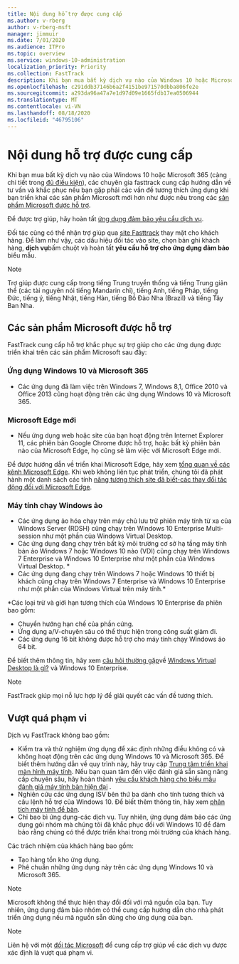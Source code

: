 ```yaml
---
title: Nội dung hỗ trợ được cung cấp
ms.author: v-rberg
author: v-rberg-msft
manager: jimmuir
ms.date: 7/01/2020
ms.audience: ITPro
ms.topic: overview
ms.service: windows-10-administration
localization_priority: Priority
ms.collection: FastTrack
description: Khi bạn mua bất kỳ dịch vụ nào của Windows 10 hoặc Microsoft 365, thì các chuyên gia FastTrack cung cấp hướng dẫn về tư vấn và khắc phục sự triển khai cho các ứng dụng Windows 10 và Microsoft 365 và luôn cập nhật mà không có chi phí bổ sung (với đăng ký đủ điều kiện).
ms.openlocfilehash: c291ddb37146b6a2f4151be971570dbba806fe2e
ms.sourcegitcommit: a293da96a47a7e1d97d09e1665fdb17ea0506944
ms.translationtype: MT
ms.contentlocale: vi-VN
ms.lasthandoff: 08/18/2020
ms.locfileid: "46795106"
---
```

# <a name="assistance-offered"></a>Nội dung hỗ trợ được cung cấp  

Khi bạn mua bất kỳ dịch vụ nào của Windows 10 hoặc Microsoft 365 (càng chi tiết trong [đủ điều kiện](eligibility.md)), các chuyên gia fasttrack cung cấp hướng dẫn về tư vấn và khắc phục nếu bạn gặp phải các vấn đề tương thích ứng dụng khi bạn triển khai các sản phẩm Microsoft mới hơn như được nêu trong các [sản phẩm Microsoft được hỗ trợ](#supported-microsoft-products).

Để được trợ giúp, hãy hoàn tất [ứng dụng đảm bảo yêu cầu dịch vụ](https://go.microsoft.com/fwlink/?linkid=2022721).

Đối tác cũng có thể nhận trợ giúp qua [site Fasttrack](https://go.microsoft.com/fwlink/?linkid=780698) thay mặt cho khách hàng. Để làm như vậy, các dấu hiệu đối tác vào site, chọn bản ghi khách hàng, **dịch vụ**bấm chuột và hoàn tất **yêu cầu hỗ trợ cho ứng dụng đảm bảo** biểu mẫu.

> [!NOTE]
> Trợ giúp được cung cấp trong tiếng Trung truyền thống và tiếng Trung giản thể (các tài nguyên nói tiếng Mandarin chỉ), tiếng Anh, tiếng Pháp, tiếng Đức, tiếng ý, tiếng Nhật, tiếng Hàn, tiếng Bồ Đào Nha (Brazil) và tiếng Tây Ban Nha. 

## <a name="supported-microsoft-products"></a>Các sản phẩm Microsoft được hỗ trợ

FastTrack cung cấp hỗ trợ khắc phục sự trợ giúp cho các ứng dụng được triển khai trên các sản phẩm Microsoft sau đây:

### <a name="windows-10-and-microsoft-365-apps"></a>Ứng dụng Windows 10 và Microsoft 365

- Các ứng dụng đã làm việc trên Windows 7, Windows 8,1, Office 2010 và Office 2013 cũng hoạt động trên các ứng dụng Windows 10 và Microsoft 365.

### <a name="the-new-microsoft-edge"></a>Microsoft Edge mới

- Nếu ứng dụng web hoặc site của bạn hoạt động trên Internet Explorer 11, các phiên bản Google Chrome được hỗ trợ, hoặc bất kỳ phiên bản nào của Microsoft Edge, họ cũng sẽ làm việc với Microsoft Edge mới.

Để được hướng dẫn về triển khai Microsoft Edge, hãy xem [tổng quan về các kênh Microsoft Edge](https://docs.microsoft.com/DeployEdge/microsoft-edge-channels). Khi web không liên tục phát triển, chúng tôi đã phát hành một danh sách các tính [năng tương thích site đã biết-các thay đổi tác động đối với Microsoft Edge](https://docs.microsoft.com/microsoft-edge/web-platform/site-impacting-changes).

### <a name="windows-virtual-desktop"></a>Máy tính chạy Windows ảo

- Các ứng dụng ảo hóa chạy trên máy chủ lưu trữ phiên máy tính từ xa của Windows Server (RDSH) cũng chạy trên Windows 10 Enterprise Multi-session như một phần của Windows Virtual Desktop.
- Các ứng dụng đang chạy trên bất kỳ môi trường cơ sở hạ tầng máy tính bàn ảo Windows 7 hoặc Windows 10 nào (VDI) cũng chạy trên Windows 7 Enterprise và Windows 10 Enterprise như một phần của Windows Virtual Desktop. *
- Các ứng dụng đang chạy trên Windows 7 hoặc Windows 10 thiết bị khách cũng chạy trên Windows 7 Enterprise và Windows 10 Enterprise như một phần của Windows Virtual trên máy tính.\*

\*Các loại trừ và giới hạn tương thích của Windows 10 Enterprise đa phiên bao gồm:
- Chuyển hướng hạn chế của phần cứng.
- Ứng dụng a/V-chuyên sâu có thể thực hiện trong công suất giảm đi.
- Các ứng dụng 16 bit không được hỗ trợ cho máy tính chạy Windows ảo 64 bit.

Để biết thêm thông tin, hãy xem [câu hỏi thường gặp](https://docs.microsoft.com/azure/virtual-desktop/windows-10-multisession-faq)về [Windows Virtual Desktop là gì?](https://docs.microsoft.com/azure/virtual-desktop/overview) và Windows 10 Enterprise.

> [!NOTE]
> FastTrack giúp mọi nỗ lực hợp lý để giải quyết các vấn đề tương thích. 

## <a name="out-of-scope"></a>Vượt quá phạm vi

Dịch vụ FastTrack không bao gồm:
- Kiểm tra và thử nghiệm ứng dụng để xác định những điều không có và không hoạt động trên các ứng dụng Windows 10 và Microsoft 365. Để biết thêm hướng dẫn về quy trình này, hãy truy cập [Trung tâm triển khai màn hình máy tính](https://go.microsoft.com/fwlink/?linkid=2080140). Nếu bạn quan tâm đến việc đánh giá sẵn sàng nâng cấp chuyên sâu, hãy hoàn thành [yêu cầu khách hàng cho biểu mẫu đánh giá máy tính bàn hiện đại](https://go.microsoft.com/fwlink/?linkid=2053818) .
- Nghiên cứu các ứng dụng ISV bên thứ ba dành cho tính tương thích và câu lệnh hỗ trợ của Windows 10. Để biết thêm thông tin, hãy xem [phân tích máy tính để bàn](https://docs.microsoft.com/sccm/desktop-analytics/overview).
- Chỉ bao bì ứng dụng-các dịch vụ. Tuy nhiên, ứng dụng đảm bảo các ứng dụng gói nhóm mà chúng tôi đã khắc phục đối với Windows 10 để đảm bảo rằng chúng có thể được triển khai trong môi trường của khách hàng.

Các trách nhiệm của khách hàng bao gồm:
- Tạo hàng tồn kho ứng dụng.
- Phê chuẩn những ứng dụng này trên các ứng dụng Windows 10 và Microsoft 365.

> [!NOTE]
> Microsoft không thể thực hiện thay đổi đối với mã nguồn của bạn. Tuy nhiên, ứng dụng đảm bảo nhóm có thể cung cấp hướng dẫn cho nhà phát triển ứng dụng nếu mã nguồn sẵn dùng cho ứng dụng của bạn.

> [!NOTE]
> Liên hệ với một [đối tác Microsoft](https://go.microsoft.com/fwlink/?linkid=2080150) để cung cấp trợ giúp về các dịch vụ được xác định là vượt quá phạm vi.


